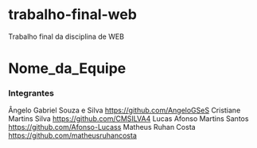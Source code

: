 # trabalho-final-web
Trabalho final da disciplina de WEB
# Nome_da_Equipe

### Integrantes
Ângelo Gabriel Souza e Silva https://github.com/AngeloGSeS
Cristiane Martins Silva https://github.com/CMSILVA4
Lucas Afonso Martins Santos https://github.com/Afonso-Lucass
Matheus Ruhan Costa https://github.com/matheusruhancosta
